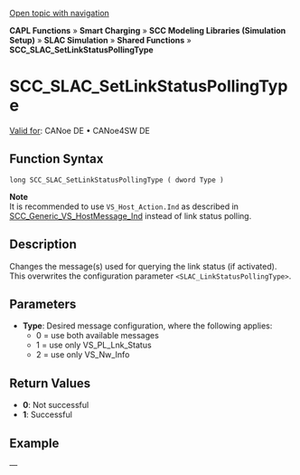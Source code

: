 [Open topic with navigation](../../../../../CANoeDEFamily.htm#Topics/CAPLFunctions/SmartCharging/Functions/CAPLfunctionSCCSLACSetLinkStatusPollingType.md)

**CAPL Functions** » **Smart Charging** » **SCC Modeling Libraries (Simulation Setup)** » **SLAC Simulation** » **Shared Functions** » **SCC_SLAC_SetLinkStatusPollingType**

# SCC_SLAC_SetLinkStatusPollingType

[Valid for](../../../Shared/FeatureAvailability.md):  CANoe DE • CANoe4SW DE

## Function Syntax

```
long SCC_SLAC_SetLinkStatusPollingType ( dword Type )
```

**Note**  
It is recommended to use `VS_Host_Action.Ind` as described in [SCC_Generic_VS_HostMessage_Ind](../Callbacks/CAPLfunctionIndGenericVSHostMessageInd.md) instead of link status polling.

## Description

Changes the message(s) used for querying the link status (if activated). This overwrites the configuration parameter `<SLAC_LinkStatusPollingType>`.

## Parameters

- **Type**: Desired message configuration, where the following applies:
  - 0 = use both available messages
  - 1 = use only VS_PL_Lnk_Status
  - 2 = use only VS_Nw_Info

## Return Values

- **0**: Not successful
- **1**: Successful

## Example

—
